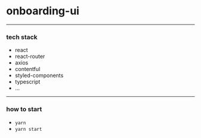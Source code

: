 # onboarding-ui
---

### tech stack

- react
- react-router
- axios
- contentful
- styled-components
- typescript
- ...

---
### how to start

- `yarn`
- `yarn start`